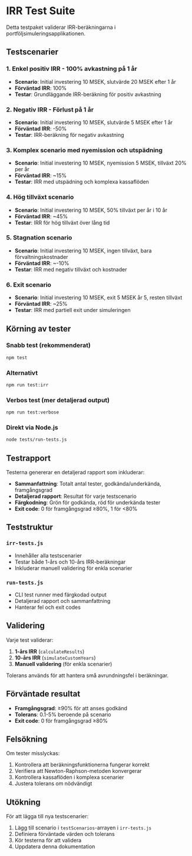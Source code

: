 # IRR Test Suite

Detta testpaket validerar IRR-beräkningarna i portföljsimuleringsapplikationen.

## Testscenarier

### 1. Enkel positiv IRR - 100% avkastning på 1 år
- **Scenario**: Initial investering 10 MSEK, slutvärde 20 MSEK efter 1 år
- **Förväntad IRR**: 100%
- **Testar**: Grundläggande IRR-beräkning för positiv avkastning

### 2. Negativ IRR - Förlust på 1 år
- **Scenario**: Initial investering 10 MSEK, slutvärde 5 MSEK efter 1 år
- **Förväntad IRR**: -50%
- **Testar**: IRR-beräkning för negativ avkastning

### 3. Komplex scenario med nyemission och utspädning
- **Scenario**: Initial investering 10 MSEK, nyemission 5 MSEK, tillväxt 20% per år
- **Förväntad IRR**: ~15%
- **Testar**: IRR med utspädning och komplexa kassaflöden

### 4. Hög tillväxt scenario
- **Scenario**: Initial investering 10 MSEK, 50% tillväxt per år i 10 år
- **Förväntad IRR**: ~45%
- **Testar**: IRR för hög tillväxt över lång tid

### 5. Stagnation scenario
- **Scenario**: Initial investering 10 MSEK, ingen tillväxt, bara förvaltningskostnader
- **Förväntad IRR**: ~-10%
- **Testar**: IRR med negativ tillväxt och kostnader

### 6. Exit scenario
- **Scenario**: Initial investering 10 MSEK, exit 5 MSEK år 5, resten tillväxt
- **Förväntad IRR**: ~25%
- **Testar**: IRR med partiell exit under simuleringen

## Körning av tester

### Snabb test (rekommenderat)
```bash
npm test
```

### Alternativt
```bash
npm run test:irr
```

### Verbos test (mer detaljerad output)
```bash
npm run test:verbose
```

### Direkt via Node.js
```bash
node tests/run-tests.js
```

## Testrapport

Testerna genererar en detaljerad rapport som inkluderar:

- **Sammanfattning**: Totalt antal tester, godkända/underkända, framgångsgrad
- **Detaljerad rapport**: Resultat för varje testscenario
- **Färgkodning**: Grön för godkända, röd för underkända tester
- **Exit code**: 0 för framgångsgrad ≥80%, 1 för <80%

## Teststruktur

### `irr-tests.js`
- Innehåller alla testscenarier
- Testar både 1-års och 10-års IRR-beräkningar
- Inkluderar manuell validering för enkla scenarier

### `run-tests.js`
- CLI test runner med färgkodad output
- Detaljerad rapport och sammanfattning
- Hanterar fel och exit codes

## Validering

Varje test validerar:

1. **1-års IRR** (`calculateResults`)
2. **10-års IRR** (`simulateCustomYears`)
3. **Manuell validering** (för enkla scenarier)

Tolerans används för att hantera små avrundningsfel i beräkningar.

## Förväntade resultat

- **Framgångsgrad**: ≥90% för att anses godkänd
- **Tolerans**: 0.1-5% beroende på scenario
- **Exit code**: 0 för framgångsgrad ≥80%

## Felsökning

Om tester misslyckas:

1. Kontrollera att beräkningsfunktionerna fungerar korrekt
2. Verifiera att Newton-Raphson-metoden konvergerar
3. Kontrollera kassaflöden i komplexa scenarier
4. Justera tolerans om nödvändigt

## Utökning

För att lägga till nya testscenarier:

1. Lägg till scenario i `testScenarios`-arrayen i `irr-tests.js`
2. Definiera förväntade värden och tolerans
3. Kör testerna för att validera
4. Uppdatera denna dokumentation 